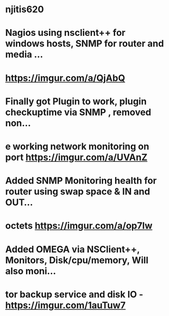# njitis620
#  Nagios using nsclient++ for windows hosts, SNMP for router and media …
#  https://imgur.com/a/QjAbQ
#  Finally got Plugin to work, plugin checkuptime via SNMP , removed non…
#  e working network monitoring on port https://imgur.com/a/UVAnZ
#  Added SNMP Monitoring health for router using swap space & IN and OUT…
#  octets https://imgur.com/a/op7Iw
#  Added OMEGA via NSClient++, Monitors, Disk/cpu/memory, Will also moni…
#  tor backup service and disk IO - https://imgur.com/1auTuw7

